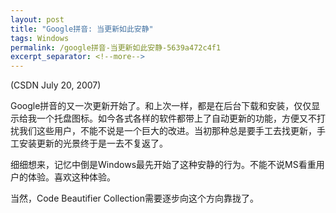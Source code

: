 ```yaml
---
layout: post
title: "Google拼音: 当更新如此安静"
tags: Windows
permalink: /google拼音-当更新如此安静-5639a472c4f1
excerpt_separator: <!--more-->
---
```


(CSDN July 20, 2007)

Google拼音的又一次更新开始了。和上次一样，都是在后台下载和安装，仅仅显示给我一个托盘图标。如今各式各样的软件都带上了自动更新的功能，方便又不打扰我们这些用户，不能不说是一个巨大的改进。当初那种总是要手工去找更新，手工安装更新的光景终于是一去不复返了。

细细想来，记忆中倒是Windows最先开始了这种安静的行为。不能不说MS看重用户的体验。喜欢这种体验。

当然，Code Beautifier Collection需要逐步向这个方向靠拢了。
<!--more-->